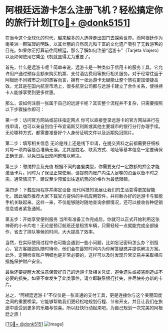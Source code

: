 # 阿根廷远游卡怎么注册飞机？轻松搞定你的旅行计划[[TG💪+ @donk5151](https://t.me/s/donk5151)]

在当今这个全球化的时代，越来越多的人选择走出国门去探索世界。而阿根廷作为南美洲一颗璀璨的明珠，以其壮丽的自然风光和丰富的文化遗产吸引了无数游客的目光。如果你正打算前往阿根廷，那么了解如何注册“远游卡”（Tarjeta Viajero）以及如何使用它乘坐飞机就显得尤为重要了。

首先，什么是远游卡呢？简单来说，远游卡是一种类似于信用卡的服务工具，它允许用户通过预存金额来购买机票、支付酒店费用等旅行相关服务。对于经常往返于阿根廷不同城市之间的旅客而言，拥有一张远游卡无疑能让整个旅程更加便捷高效。尤其是在国内航空市场上，很多航空公司都与远游卡建立了合作关系，使得持卡人能够享受到更多优惠。

那么，该如何注册一张属于自己的远游卡呢？其实整个流程并不复杂，只需要按照以下步骤操作即可：

第一步：访问官方网站或前往指定网点
你可以直接登录远游卡的官方网站进行在线申请，也可以亲自到位于布宜诺斯艾利斯或其他主要城市的银行分行办理手续。无论哪种方式，都需要准备好个人身份证明文件以及近期免冠照片。

第二步：填写相关信息
无论是线上还是线下申请，在提交资料之前都需要仔细核对每一项内容是否准确无误。尤其是姓名、联系方式、地址等基本信息一定要确保正确无误，以免日后出现问题难以解决。

第三步：缴纳押金及充值
根据不同的套餐类型，你需要支付一定数额的押金才能激活卡片。同时为了保证正常使用，请提前向账户内注入足够的资金以备不时之需。通常情况下，建议至少预留出往返机票的价格作为最低限额。

第四步：下载应用程序并绑定设备
现代科技的发展让我们的生活变得更加智能化，因此强烈推荐大家下载官方提供的手机应用软件，并将新办好的远游卡与智能手机关联起来。这样一来，不仅能够随时随地查询余额情况，还可以接收各种促销信息或者紧急通知。

第五步：开始享受便利服务
当所有准备工作完成后，你就可以正式开始利用这张神奇的小卡片啦！无论是预订航班还是租赁车辆，只需轻轻一点就能完成全部操作，省去了排队等候的时间，大大提高了效率。

当然，在实际使用过程中也可能会遇到一些小问题，比如忘记密码怎么办？别担心，官方客服团队随时待命，他们会在最短时间内为你解答疑惑并提供解决方案。此外，定期检查账户明细也是非常必要的，这样可以及时发现异常交易并采取相应措施保护财产安全。

最后还要提醒大家注意保管好自己的远游卡及相关凭证，避免遗失或被盗刷造成不必要的损失。如果不幸发生了此类事件，请立即联系银行挂失，并尽快补办新的卡片。

总之，“阿根廷远游卡”不仅仅是一张普通的支付工具，更是连接你与这个美丽国度之间的重要桥梁。它能够帮助我们更轻松地规划行程、节省开支，并且让我们在旅途中感受到更多的乐趣与惊喜。所以赶快行动起来吧，为自己规划一次完美的阿根廷之旅！

[[TG💪+ @donk5151](https://t.me/s/donk5151) ![Image](https://i.postimg.cc/rwNCRYN7/Snipaste-2025-04-30-17-27-05.png)]